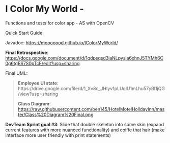 # I Color My World - 
Functions and tests for color app - AS with OpenCV


Quick Start Guide:<br>

Javadoc: https://mooooood.github.io/IColorMyWorld/



 <b>Final Retrospective</b>:<br>
    https://docs.google.com/document/d/1qdpsqsd3iaNLpysla6xhnJ5TYMh6C0g6tgES7S0pTcE/edit?usp=sharing
</blockquote>

Final UML:
<blockquote>
 <b>Employee UI state</b>: https://drive.google.com/file/d/1_Xv8c_JHIyv1pLUqlU1mLhu57yBl1jQG/view?usp=sharing
 
 <b>Class Diagram</b>: https://raw.githubusercontent.com/ben145/HotelMotelHolidayInn/master/Class%20Diagram%20Final.png
</blockquote>



<b>DevTeam Sprint goal #3</b>:
  <span title="look who briefly googled markup">Slide that double skeleton into some skin (expand current features with more nuanced functionality) and coiffe that hair (make interface more user friendly with print statements)</span>
  <br>
 


</blockquote>
